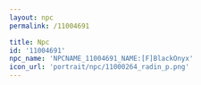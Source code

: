 ```yaml
---
layout: npc
permalink: /11004691

title: Npc
id: '11004691'
npc_name: 'NPCNAME_11004691_NAME:[F]BlackOnyx'
icon_url: 'portrait/npc/11000264_radin_p.png'
---
```

